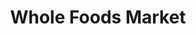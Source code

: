 ---
title: "Whole Foods Market"
url: /los-angeles/whole-foods-market-glendale-boulevard/
shop: supermarket
---